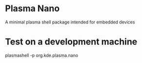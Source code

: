 Plasma Nano
=======================

A minimal plasma shell package intended for embedded devices

Test on a development machine
=======================

plasmashell -p org.kde.plasma.nano
